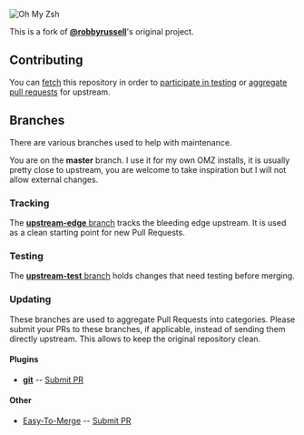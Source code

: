 ![Oh My Zsh](https://s3.amazonaws.com/ohmyzsh/oh-my-zsh-logo.png)

This is a fork of [**@robbyrussell**](https://github.com/robbyrussell)'s original project.

## Contributing

You can [fetch](https://help.github.com/articles/fork-a-repo) this repository in order to [participate in testing](#testing) or [aggregate pull requests](#updating) for upstream.

## Branches

There are various branches used to help with maintenance.

You are on the **master** branch. I use it for my own OMZ installs, it is usually pretty close to upstream, you are welcome to take inspiration but I will not allow external changes.

### Tracking

The [**upstream-edge** branch](https://github.com/ncanceill/oh-my-zsh/tree/upstream-edge) tracks the bleeding edge upstream. It is used as a clean starting point for new Pull Requests.

### Testing

The [**upstream-test** branch](https://github.com/ncanceill/oh-my-zsh/tree/upstream-test) holds changes that need testing before merging.

### Updating

These branches are used to aggregate Pull Requests into categories. Please submit your PRs to these branches, if applicable, instead of sending them directly upstream. This allows to keep the original repository clean.

#### Plugins

- [**git**](https://github.com/ncanceill/oh-my-zsh/tree/plugin-git) -- [Submit PR](https://github.com/ncanceill/oh-my-zsh/pull/new/plugin-git)

#### Other

- [Easy-To-Merge](https://github.com/ncanceill/oh-my-zsh/tree/easymerge) -- [Submit PR](https://github.com/ncanceill/oh-my-zsh/pull/new/easymerge)

